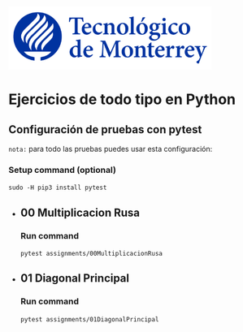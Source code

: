 ![Tec de Monterrey](images/logotecmty.png)
# Ejercicios de todo tipo en Python

## Configuración de pruebas con **pytest**

`nota:` para todo las pruebas puedes usar esta configuración:
### Setup command (optional)
```
sudo -H pip3 install pytest
```

- ## 00 Multiplicacion Rusa
    ### Run command
    ```
    pytest assignments/00MultiplicacionRusa
    ```

- ## 01 Diagonal Principal
    ### Run command
    ```
    pytest assignments/01DiagonalPrincipal
    ```
